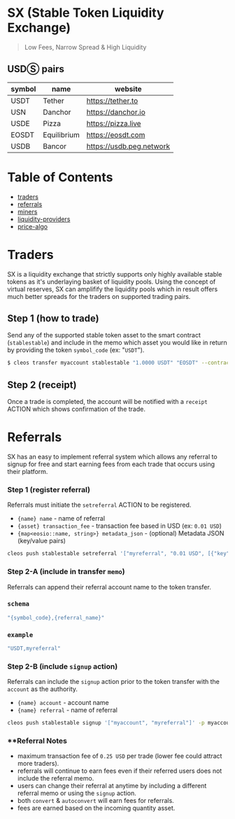 # SX (Stable Token Liquidity Exchange)

> Low Fees, Narrow Spread & High Liquidity

## USDⓈ pairs

| symbol  | name          | website                  |
|---------|---------------|--------------------------|
| USDT    | Tether        | https://tether.to        |
| USN     | Danchor       | https://danchor.io       |
| USDE    | Pizza         | https://pizza.live       |
| EOSDT   | Equilibrium   | https://eosdt.com        |
| USDB    | Bancor        | https://usdb.peg.network |

# Table of Contents

- [traders](#traders)
- [referrals](#referrals)
- [miners](#miners)
- [liquidity-providers](#liquidity-providers)
- [price-algo](#price-algo)

# Traders

SX is a liquidity exchange that strictly supports only highly available stable tokens as it's underlaying basket of liquidity pools. Using the concept of virtual reserves, SX can amplifify the liquidity pools which in result offers much better spreads for the traders on supported trading pairs.

## Step 1 (how to trade)

Send any of the supported stable token asset to the smart contract (`stablestable`) and include in the memo which asset you would like in return by providing the token `symbol_code` (ex: "`USDT`").

```bash
$ cleos transfer myaccount stablestable "1.0000 USDT" "EOSDT" --contract tethertether
```

## Step 2 (receipt)

Once a trade is completed, the account will be notified with a `receipt` ACTION which shows confirmation of the trade.

# Referrals

SX has an easy to implement referral system which allows any referral to signup for free and start earning fees from each trade that occurs using their platform.

### Step 1 (register referral)

Referrals must initiate the `setreferral` ACTION to be registered.

- `{name} name` - name of referral
- `{asset} transaction_fee` - transaction fee based in USD (ex: `0.01 USD`)
- `{map<eosio::name, string>} metadata_json` -  (optional) Metadata JSON (key/value pairs)

```bash
cleos push stablestable setreferral '["myreferral", "0.01 USD", [{"key":"website", "value": "https://myreferral.com"}]]' -p myreferral
```

### Step 2-A (include in transfer `memo`)

Referrals can append their referral account name to the token transfer.

### `schema`

```bash
"{symbol_code},{referral_name}"
```

### `example`

```bash
"USDT,myreferral"
```

### Step 2-B (include `signup` action)

Referrals can include the `signup` action prior to the token transfer with the `account` as the authority.

- `{name} account` - account name
- `{name} referral` - name of referral

```bash
cleos push stablestable signup '["myaccount", "myreferral"]' -p myaccount
```

### **Referral Notes

- maximum transaction fee of `0.25 USD` per trade (lower fee could attract more traders).
- referrals will continue to earn fees even if their referred users does not include the referral memo.
- users can change their referral at anytime by including a different referral memo or using the `signup` action.
- both `convert` & `autoconvert` will earn fees for referrals.
- fees are earned based on the incoming quantity asset.
